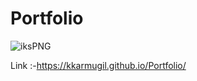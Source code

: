 # Portfolio
![iksPNG](https://user-images.githubusercontent.com/86147453/204211197-a25b6e2a-db74-458b-925f-60c272ffdc48.PNG)

Link :-https://kkarmugil.github.io/Portfolio/
